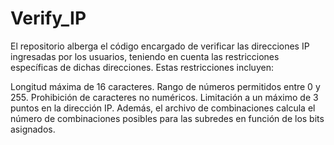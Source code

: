 # Verify_IP

El repositorio alberga el código encargado de verificar las direcciones IP ingresadas por los usuarios, teniendo en cuenta las restricciones específicas de dichas direcciones. Estas restricciones incluyen:

Longitud máxima de 16 caracteres.
Rango de números permitidos entre 0 y 255.
Prohibición de caracteres no numéricos.
Limitación a un máximo de 3 puntos en la dirección IP.
Además, el archivo de combinaciones calcula el número de combinaciones posibles para las subredes en función de los bits asignados.
